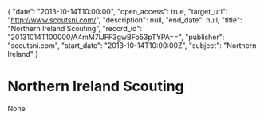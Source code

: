 {
  "date": "2013-10-14T10:00:00", 
  "open_access": true, 
  "target_url": "http://www.scoutsni.com/", 
  "description": null, 
  "end_date": null, 
  "title": "Northern Ireland Scouting", 
  "record_id": "20131014T100000/A4mM7lJFF3gwBFo53pTYPA==", 
  "publisher": "scoutsni.com", 
  "start_date": "2013-10-14T10:00:00Z", 
  "subject": "Northern Ireland"
}

# Northern Ireland Scouting

None